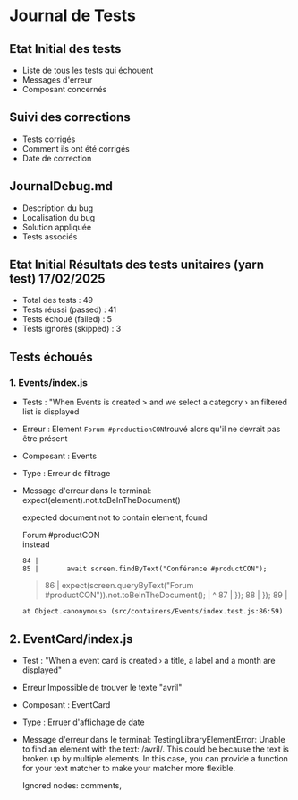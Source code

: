 # Journal de Tests

## Etat Initial des tests 

  - Liste de tous les tests qui échouent
  - Messages d'erreur
  - Composant concernés

  ## Suivi des corrections

  - Tests corrigés
  - Comment ils ont été corrigés
  - Date de correction

  ## JournalDebug.md

  - Description du bug
  - Localisation du bug
  - Solution appliquée
  - Tests associés

## Etat Initial Résultats des tests unitaires (yarn test) 17/02/2025

- Total des tests  : 49
- Tests réussi (passed) : 41
- Tests échoué (failed)  : 5
- Tests ignorés  (skipped) : 3

## Tests échoués

### 1. Events/index.js
- Tests : "When Events is created > and we select a category › an filtered list is displayed
- Erreur : Element `Forum #productionCON`trouvé alors qu'il ne devrait pas être présent 
- Composant : Events
- Type : Erreur de filtrage

- Message d'erreur dans le terminal:
    expect(element).not.toBeInTheDocument()

    expected document not to contain element, found <div class="EventCard__title">Forum #productCON</div> instead

      84 |
      85 |       await screen.findByText("Conférence #productCON");
    > 86 |       expect(screen.queryByText("Forum #productCON")).not.toBeInTheDocument();
         |                                                           ^
      87 |     });
      88 |   });
      89 |

      at Object.<anonymous> (src/containers/Events/index.test.js:86:59)

## 2. EventCard/index.js
 - Test : "When a event card is created › a title, a label and a month are displayed"
 - Erreur Impossible de trouver le texte "avril"
 - Composant : EventCard
 - Type : Erruer d'affichage de date

- Message d'erreur dans le terminal:
    TestingLibraryElementError: Unable to find an element with the text: /avril/. This could be because the text is broken up by multiple elements. In this case, you can provide a function for your text matcher to make your matcher more flexible.

    Ignored nodes: comments, <script />, <style />
    <body>
      <div>
        <div
          class="EventCard"
          data-testid="card-testid"
        >
          <div
            class="EventCard__imageContainer"
          >
            <img
              alt="image-alt-text"
              data-testid="card-image-testid"
              src="http://src-image"
            />
            <div
              class="EventCard__label"
            >
              test label
            </div>
          </div>
          <div
            class="EventCard__descriptionContainer"
          >
            <div
              class="EventCard__title"
            >
              test event
            </div>
            <div
              class="EventCard__month"
            >
              mars
            </div>
          </div>
        </div>
      </div>
    </body>

      24 |     );
      25 |     const titleElement = screen.getByText(/test event/);
    > 26 |     const monthElement = screen.getByText(/avril/);
         |                                 ^
      27 |     const labelElement = screen.getByText(/test label/);
      28 |     expect(titleElement).toBeInTheDocument();
      29 |     expect(labelElement).toBeInTheDocument();

      at Object.getElementError (node_modules/@testing-library/dom/dist/config.js:38:19)
      at node_modules/@testing-library/dom/dist/query-helpers.js:90:38
      at node_modules/@testing-library/dom/dist/query-helpers.js:62:17
      at getByText (node_modules/@testing-library/dom/dist/query-helpers.js:111:19)
      at Object.<anonymous> (src/components/EventCard/index.test.js:26:33)

 ## 3. Slider/index.js

  - Test : "When slider is created › a list card is displayed"
  - Erreur : Impossible de trouver le texte "janvier"
  - Composant : Slieder
  - Type : Erreur d'affichage de date

 - Message d'erreur dans le terminal : 

    Unable to find an element with the text: janvier. This could be because the text is broken up by multiple elements. In this case, you can provide a function for your text matcher to make your matcher more flexible.

    Ignored nodes: comments, <script />, <style />
    <body>
      <div>
        <div
          class="SlideCardList"
        >
          <div
            class="SlideCard SlideCard--display"
          >
            <img
              alt="forum"
              src="/images/evangeline-shaw-nwLTVwb7DbU-unsplash1.png"
            />
            <div
              class="SlideCard__descriptionContainer"
            >
              <div
                class="SlideCard__description"
              >
                <h3>
                  World Farming Day
                </h3>
                <p>
                  Evenement mondial autour de la ferme
                </p>
                <div />
              </div>
            </div>
          </div>
          <div
            class="SlideCard__paginationContainer"
          >
            <div
              class="SlideCard__pagination"
            >
              <input
                checked=""
                name="radio-button"
                type="radio"
              />
              <input
                name="radio-button"
                type="radio"
              />
              <input
                name="radio-button"
                type="radio"
              />
            </div>
          </div>
          <div
            class="SlideCard SlideCard--hide"
          >
            <img
              alt="forum"
              src="/images/evangeline-shaw-nwLTVwb7DbU-unsplash1.png"
            />
            <div
              class="SlideCard__descriptionContainer"
            >
              <div
                class="SlideCard__description"
              >
                <h3>
                  World economic forum
                </h3>
                <p>
                  Oeuvre à la coopération entre le secteur public et le privé.
                </p>
                <div>
                  février
                </div>
              </div>
            </div>
          </div>
          <div
            class="SlideCard__paginationContainer"
          >
            <div
              class="SlideCard__pagination"
            >
              <input
                name="radio-button"
                type="radio"
              />
              <input
                checked=""
                name="radio-button"
                type="radio"
              />
              <input
                name="radio-button"
                type="radio"
              />
            </div>
          </div>
          <div
            class="SlideCard SlideCard--hide"
          >
            <img
              alt="forum"
              src="/images/evangeline-shaw-nwLTVwb7DbU-unsplash1.png"
            />
            <div
              class="SlideCard__descriptionContainer"
            >
              <div
                class="SlideCard__description"
              >
                <h3>
                  World Gaming Day
                </h3>
                <p>
                  Evenement mondial autour du gaming
                </p>
                <div>
                  février
                </div>
              </div>
            </div>
          </div>
          <div
            class="SlideCard__paginationContainer"
          >
            <div
              class="SlideCard__pagination"
            >
              <input
                name="radio-button"
                type="radio"
              />
              <input
                name="radio-button"
                type="radio"
              />
              <input
                checked=""
                name="radio-button"
                type="radio"
              />
            </div>
          </div>
        </div>
      </div>
    </body>

      37 |     );
      38 |     await screen.findByText("World economic forum");
    > 39 |     await screen.findByText("janvier");
         |                  ^
      40 |     await screen.findByText(
      41 |       "Oeuvre à la coopération entre le secteur public et le privé."
      42 |     );

      at waitForWrapper (node_modules/@testing-library/dom/dist/wait-for.js:187:27)
      at findByText (node_modules/@testing-library/dom/dist/query-helpers.js:101:33)
      at Object.<anonymous> (src/containers/Slider/index.test.js:39:18)

### 4. Form/index.test.js
- Test : "When Events is created > and a click is triggered on the submit button"
- Erreur : `onSuccess` n'a pas été appelé comme attendu
- Composant : Form
- Type : Erreur de comportement

- Message dans le terminal : 

 FAIL  src/containers/Form/index.test.js
  ● When Events is created › and a click is triggered on the submit button › the success action is called

    expect(jest.fn()).toHaveBeenCalled()

    Expected number of calls: >= 1
    Received number of calls:    0

      24 |       await screen.findByText("En cours");
      25 |       await screen.findByText("Envoyer");
    > 26 |       expect(onSuccess).toHaveBeenCalled();
         |                         ^
      27 |     });
      28 |   });
      29 | });

      at Object.<anonymous> (src/containers/Form/index.test.js:26:25)

### 5. Home/index.test.js
- Test : "When Form is created > and a click is triggered on the submit button"
- Erreur : Message "Message envoyé !" non trouvé
- Composant : Form dans Home
- Type : Erreur de feedback utilisateur

- Message dans le terminal :
 FAIL  src/pages/Home/index.test.js
  ● Console

    console.error
      Warning: Failed prop type: The prop `imageSrc` is marked as required in `EventCard`, but its value is `undefined`.
          at EventCard (C:\Users\adbon\Documents\P9_oc_724events\Debuggez-une-application-React.JS\src\components\EventCard\index.js:7:3)
          at Page (C:\Users\adbon\Documents\P9_oc_724events\Debuggez-une-application-React.JS\src\pages\Home\index.js:16:18)

      117 |       <div className="col presta">
      118 |         <h3>Notre derniére prestation</h3>
    > 119 |         <EventCard
          |         ^
      120 |           imageSrc={last?.cover}
      121 |           title={last?.title}
      122 |           date={new Date(last?.date)}

      at printWarning (node_modules/react/cjs/react-jsx-dev-runtime.development.js:87:30)
      at error (node_modules/react/cjs/react-jsx-dev-runtime.development.js:61:7)
      at checkPropTypes (node_modules/react/cjs/react-jsx-dev-runtime.development.js:626:11)
      at validatePropTypes (node_modules/react/cjs/react-jsx-dev-runtime.development.js:1159:7)
      at jsxWithValidation (node_modules/react/cjs/react-jsx-dev-runtime.development.js:1279:7)
      at Page (src/pages/Home/index.js:119:9)
      at renderWithHooks (node_modules/react-dom/cjs/react-dom.development.js:16141:18)
      at mountIndeterminateComponent (node_modules/react-dom/cjs/react-dom.development.js:20838:13)

    console.error
      Warning: Failed prop type: The prop `title` is marked as required in `EventCard`, but its value is `undefined`.
          at EventCard (C:\Users\adbon\Documents\P9_oc_724events\Debuggez-une-application-React.JS\src\components\EventCard\index.js:7:3)
          at Page (C:\Users\adbon\Documents\P9_oc_724events\Debuggez-une-application-React.JS\src\pages\Home\index.js:16:18)

      117 |       <div className="col presta">
      118 |         <h3>Notre derniére prestation</h3>
    > 119 |         <EventCard
          |         ^
      120 |           imageSrc={last?.cover}
      121 |           title={last?.title}
      122 |           date={new Date(last?.date)}

      at printWarning (node_modules/react/cjs/react-jsx-dev-runtime.development.js:87:30)
      at error (node_modules/react/cjs/react-jsx-dev-runtime.development.js:61:7)
      at checkPropTypes (node_modules/react/cjs/react-jsx-dev-runtime.development.js:626:11)
      at validatePropTypes (node_modules/react/cjs/react-jsx-dev-runtime.development.js:1159:7)
      at jsxWithValidation (node_modules/react/cjs/react-jsx-dev-runtime.development.js:1279:7)
      at Page (src/pages/Home/index.js:119:9)
      at renderWithHooks (node_modules/react-dom/cjs/react-dom.development.js:16141:18)
      at mountIndeterminateComponent (node_modules/react-dom/cjs/react-dom.development.js:20838:13)

    console.error
      Warning: Unsupported style property font-family. Did you mean fontFamily?
          at text
          at svg
          at div
          at Logo (C:\Users\adbon\Documents\P9_oc_724events\Debuggez-une-application-React.JS\src\components\Logo\index.js:5:17)
          at nav
          at Menu
          at header
          at Page (C:\Users\adbon\Documents\P9_oc_724events\Debuggez-une-application-React.JS\src\pages\Home\index.js:16:18)

      at printWarning (node_modules/react-dom/cjs/react-dom.development.js:86:30)
      at error (node_modules/react-dom/cjs/react-dom.development.js:60:7)
      at warnHyphenatedStyleName (node_modules/react-dom/cjs/react-dom.development.js:2688:5)
      at warnValidStyle (node_modules/react-dom/cjs/react-dom.development.js:2736:7)
      at setValueForStyles (node_modules/react-dom/cjs/react-dom.development.js:2809:9)
      at setInitialDOMProperties (node_modules/react-dom/cjs/react-dom.development.js:9659:7)
      at setInitialProperties (node_modules/react-dom/cjs/react-dom.development.js:9892:3)
      at finalizeInitialChildren (node_modules/react-dom/cjs/react-dom.development.js:10921:3)

    console.error
      Warning: Unsupported style property font-size. Did you mean fontSize?
          at text
          at svg
          at div
          at Logo (C:\Users\adbon\Documents\P9_oc_724events\Debuggez-une-application-React.JS\src\components\Logo\index.js:5:17)
          at nav
          at Menu
          at header
          at Page (C:\Users\adbon\Documents\P9_oc_724events\Debuggez-une-application-React.JS\src\pages\Home\index.js:16:18)

      at printWarning (node_modules/react-dom/cjs/react-dom.development.js:86:30)
      at error (node_modules/react-dom/cjs/react-dom.development.js:60:7)
      at warnHyphenatedStyleName (node_modules/react-dom/cjs/react-dom.development.js:2688:5)
      at warnValidStyle (node_modules/react-dom/cjs/react-dom.development.js:2736:7)
      at setValueForStyles (node_modules/react-dom/cjs/react-dom.development.js:2809:9)
      at setInitialDOMProperties (node_modules/react-dom/cjs/react-dom.development.js:9659:7)
      at setInitialProperties (node_modules/react-dom/cjs/react-dom.development.js:9892:3)
      at finalizeInitialChildren (node_modules/react-dom/cjs/react-dom.development.js:10921:3)

    console.error
      Warning: Unsupported style property font-weight. Did you mean fontWeight?
          at text
          at svg
          at div
          at Logo (C:\Users\adbon\Documents\P9_oc_724events\Debuggez-une-application-React.JS\src\components\Logo\index.js:5:17)
          at nav
          at Menu
          at header
          at Page (C:\Users\adbon\Documents\P9_oc_724events\Debuggez-une-application-React.JS\src\pages\Home\index.js:16:18)

      at printWarning (node_modules/react-dom/cjs/react-dom.development.js:86:30)
      at error (node_modules/react-dom/cjs/react-dom.development.js:60:7)
      at warnHyphenatedStyleName (node_modules/react-dom/cjs/react-dom.development.js:2688:5)
      at warnValidStyle (node_modules/react-dom/cjs/react-dom.development.js:2736:7)
      at setValueForStyles (node_modules/react-dom/cjs/react-dom.development.js:2809:9)
      at setInitialDOMProperties (node_modules/react-dom/cjs/react-dom.development.js:9659:7)
      at setInitialProperties (node_modules/react-dom/cjs/react-dom.development.js:9892:3)
      at finalizeInitialChildren (node_modules/react-dom/cjs/react-dom.development.js:10921:3)

    console.error
      Warning: Unsupported style property white-space. Did you mean whiteSpace?
          at text
          at svg
          at div
          at Logo (C:\Users\adbon\Documents\P9_oc_724events\Debuggez-une-application-React.JS\src\components\Logo\index.js:5:17)
          at nav
          at Menu
          at header
          at Page (C:\Users\adbon\Documents\P9_oc_724events\Debuggez-une-application-React.JS\src\pages\Home\index.js:16:18)

      at printWarning (node_modules/react-dom/cjs/react-dom.development.js:86:30)
      at error (node_modules/react-dom/cjs/react-dom.development.js:60:7)
      at warnHyphenatedStyleName (node_modules/react-dom/cjs/react-dom.development.js:2688:5)
      at warnValidStyle (node_modules/react-dom/cjs/react-dom.development.js:2736:7)
      at setValueForStyles (node_modules/react-dom/cjs/react-dom.development.js:2809:9)
      at setInitialDOMProperties (node_modules/react-dom/cjs/react-dom.development.js:9659:7)
      at setInitialProperties (node_modules/react-dom/cjs/react-dom.development.js:9892:3)
      at finalizeInitialChildren (node_modules/react-dom/cjs/react-dom.development.js:10921:3)

  ● When Form is created › and a click is triggered on the submit button › the success message is displayed

    Unable to find an element with the text: Message envoyé !. This could be because the text is broken up by multiple elements. In this case, you can provide a function for your text matcher to make your matcher more flexible.

    Ignored nodes: comments, <script />, <style />
    <body>
      <div>
        <header>
          <nav>
            <div
              class="Logo"
            >
              <svg
                fill="none"
                height="60"
                viewBox="0 0 130 50"
                width="130"
                xmlns="http://www.w3.org/2000/svg"
              >
                <path
                  d="M 73.406 42.577 C 72.35 42.577 71.437 42.342 70.667 41.872 C 69.898 41.395 69.302 40.724 68.879 39.859 C 68.457 38.987 68.246 37.958 68.246 36.773 C 68.246 35.567 68.454 34.529 68.869 33.657 C 69.292 32.778 69.884 32.104 70.647 31.634 C 71.417 31.164 72.329 30.929 73.385 30.929 C 74.455 30.929 75.367 31.174 76.124 31.664 C 76.886 32.148 77.465 32.85 77.86 33.769 C 78.262 34.689 78.453 35.796 78.433 37.09 L 77.207 37.09 L 77.207 36.681 C 77.173 35.169 76.832 34.018 76.185 33.228 C 75.538 32.438 74.611 32.042 73.406 32.042 C 72.159 32.042 71.195 32.455 70.514 33.279 C 69.84 34.096 69.503 35.254 69.503 36.753 C 69.503 38.238 69.84 39.389 70.514 40.206 C 71.195 41.024 72.152 41.432 73.385 41.432 C 74.237 41.432 74.979 41.235 75.613 40.84 C 76.253 40.438 76.76 39.866 77.135 39.123 L 78.198 39.593 C 77.755 40.547 77.115 41.282 76.277 41.8 C 75.439 42.318 74.482 42.577 73.406 42.577 Z M 69.053 37.09 L 69.053 36.027 L 77.769 36.027 L 77.769 37.09 L 69.053 37.09 Z"
                  fill="url(#paint0_linear_56_57)"
                />
                <path
                  d="M 82.46 42.27 L 78.455 31.235 L 79.67 31.235 L 83.083 40.666 L 86.485 31.235 L 87.711 31.235 L 83.706 42.27 L 82.46 42.27 Z"
                  fill="url(#paint1_linear_56_57)"
                />
                <path
                  d="M 92.884 42.577 C 91.828 42.577 90.916 42.342 90.146 41.872 C 89.376 41.395 88.78 40.724 88.358 39.859 C 87.936 38.987 87.724 37.958 87.724 36.773 C 87.724 35.567 87.932 34.529 88.348 33.657 C 88.77 32.778 89.363 32.104 90.125 31.634 C 90.895 31.164 91.808 30.929 92.864 30.929 C 93.933 30.929 94.846 31.174 95.602 31.664 C 96.365 32.148 96.944 32.85 97.339 33.769 C 97.741 34.689 97.932 35.796 97.911 37.09 L 96.685 37.09 L 96.685 36.681 C 96.651 35.169 96.31 34.018 95.663 33.228 C 95.016 32.438 94.09 32.042 92.884 32.042 C 91.638 32.042 90.674 32.455 89.993 33.279 C 89.318 34.096 88.981 35.254 88.981 36.753 C 88.981 38.238 89.318 39.389 89.993 40.206 C 90.674 41.024 91.631 41.432 92.864 41.432 C 93.715 41.432 94.458 41.235 95.091 40.84 C 95.731 40.438 96.239 39.866 96.614 39.123 L 97.676 39.593 C 97.233 40.547 96.593 41.282 95.755 41.8 C 94.917 42.318 93.96 42.577 92.884 42.577 Z M 88.532 37.09 L 88.532 36.027 L 97.247 36.027 L 97.247 37.09 L 88.532 37.09 Z"
                  fill="url(#paint2_linear_56_57)"
                />
                <path
                  d="M 108.136 42.27 L 108.136 36.528 C 108.136 35.833 108.065 35.213 107.922 34.668 C 107.786 34.123 107.575 33.66 107.288 33.279 C 107.009 32.897 106.655 32.608 106.226 32.41 C 105.803 32.213 105.303 32.114 104.724 32.114 C 104.124 32.114 103.603 32.22 103.161 32.431 C 102.725 32.635 102.364 32.925 102.078 33.299 C 101.798 33.674 101.587 34.12 101.444 34.638 C 101.308 35.149 101.24 35.707 101.24 36.313 L 100.31 36.201 C 100.31 35.009 100.511 34.028 100.913 33.258 C 101.321 32.482 101.87 31.91 102.558 31.542 C 103.246 31.167 104.019 30.98 104.877 30.98 C 105.483 30.98 106.025 31.068 106.502 31.246 C 106.985 31.423 107.404 31.675 107.758 32.002 C 108.113 32.322 108.406 32.703 108.637 33.146 C 108.869 33.582 109.039 34.062 109.148 34.587 C 109.264 35.111 109.117.005 41.207 L 117.005 42.27 Z M 109.925 32.308 L 109.925 31.235 L 117.005 31.235 L 117.005 32.308 L 109.925 32.308 Z"
                  fill="url(#paint4_linear_56_57)"
                />
                <path
                  d="M 122.372 42.556 C 121.099 42.556 120.046 42.287 119.215 41.749 C 118.391 41.211 117.88 40.462 117.683 39.501 L 118.888 39.297 C 119.059 39.951 119.46 40.472 120.094 40.86 C 120.727 41.248 121.504 41.442 122.424 41.442 C 123.336 41.442 124.062 41.248 124.6 40.86 C 125.138 40.472 125.407 39.941 125.407 39.266 C 125.407 38.898 125.322 38.599 125.152 38.367 C 124.988 38.129 124.661 37.911 124.171 37.713 C 123.68 37.516 122.951 37.284 121.984 37.018 C 120.962 36.746 120.162 36.473 119.583 36.201 C 119.011 35.928 118.606 35.619 118.367 35.271 C 118.136 34.924 118.02 34.498 118.02 33.994 C 118.02 33.388 118.194 32.856 118.541 32.4 C 118.888 31.937 119.372 31.576 119.992 31.317 C 120.618 31.058 121.341 30.929 122.158 30.929 C 122.975 30.929 123.711 31.065 124.365 31.337 C 125.019 31.603 125.547 31.978 125.949 32.461 C 126.35 32.938 126.582 33.493 126.643 34.127 L 125.438 34.352 C 125.322 33.643 124.964 33.085 124.365 32.676 C 123.765 32.26 123.016 32.049 122.117 32.042 C 121.266 32.029 120.571 32.199 120.033 32.553 C 119.495 32.901 119.225 33.361 119.225 33.933 C 119.225 34.26 119.317 34.539 119.501 34.771 C 119.692 34.995 120.026 35.203 120.503 35.394 C 120.979 35.585 121.654 35.789 122.526 36.007 C 123.588 36.279 124.416 36.559 125.009 36.845 C 125.608 37.131 126.03 37.468 126.275 37.856 C 126.521 38.238 126.643 38.711 126.643 39.276 C 126.643 40.298 126.262 41.102 125.499 41.688 C 124.743 42.267 123.701 42.556 122.372 42.556 Z"
                  fill="url(#paint5_linear_56_57)"
                />
                <text
                  fill="url(#paint5_linear_56_57)"
                  style="font-family: Kalimati; font-size: 39px; font-weight: 700px; white-space: pre;"
                  x="-1.125"
                  y="44.995"
                >
                  724
                </text>
                <defs>
                  <lineargradient
                    gradientUnits="userSpaceOnUse"
                    id

      22 |       );
      23 |       await screen.findByText("En cours");
    > 24 |       await screen.findByText("Message envoyé !");
         |                    ^
      25 |     });
      26 |   });
      27 |

      at waitForWrapper (node_modules/@testing-library/dom/dist/wait-for.js:187:27)
      at findByText (node_modules/@testing-library/dom/dist/query-helpers.js:101:33)
      at Object.<anonymous> (src/pages/Home/index.test.js:24:20)

## Analyse des échecs de tests

Les échecs semblent se regrouper en plusieurs catégories :

1. Problèmes de filtrage (Events)
2. Problèmes d'affichage de dates (EventCard, Slider)
3. Problèmes de gestion de formulaire (Form)
4. Problèmes de feedback utilisateur (Home)


Ce qui confirme les erreurs vues dans ReactDevTools et la console du navigateur (cf: journalDebug.md)

## Suivi des corrections des tests

